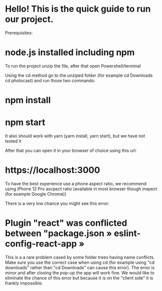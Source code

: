 # Hello! This is the quick guide to run our project.

Prerequisites:
# node.js installed including npm

To run the project unzip the file, after that open Powershell/terminal

Using the cd method go to the unziped folder (for example cd Downloads cd photocast) and run those two commands:

# npm install

# npm start

It also should work with yarn (yarn install, yarn start), but we have not tested it

After that you can open it in your browser of choice using this url:

# https://localhost:3000

To have the best experience use a phone aspect ratio, 
we recommend using iPhone 12 Pro ascpect ratio (available in most
browser though inspect (for example Google Chrome))

There is a very low chance you might see this error:

# Plugin "react" was conflicted between "package.json » eslint-config-react-app »

This is a a rare problem cased by some folder trees having name conflicts. 
Make sure you use the correct case when using cd (for example using "cd downloads" rather than "cd Downloads" can cause this error). 
The error is minor and after closing the pop-up the app will work fine. We would like to eliminate the chance of this error but 
because it is on the "client side" it is frankly impossible. 